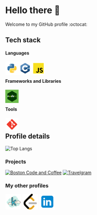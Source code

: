 # Hello there 👋

Welcome to my GitHub profile :octocat:

## Tech stack

#### Languages
<img src="./assets/tech-stack/python.svg" align="left" alt="git" height='42px'/> 
<img src="./assets/tech-stack/c++.svg" align="left" alt="git" height='42px'/> 
<img src="./assets/tech-stack/javascript.svg" align="left" alt="git" height='42px'/>  

<br />
<br />

#### Frameworks and Libraries
<img src="./assets/tech-stack/nodejs-logo.png" align="left" alt="git" height='42px'/> 

<br />
<br />

#### Tools
<img src="./assets/tech-stack/git-scm.svg" align="left" alt="git" height='42px'/> 

<br/>

## Profile details
![Top Langs](https://github-readme-stats.vercel.app/api/top-langs/?username=detective-sokka&layout=compact)

### Projects

[![Boston Code and Coffee](https://github-readme-stats.vercel.app/api/pin/?username=detective-sokka&repo=boston-code-and-coffee)](https://github.com/detective-sokka/boston-code-and-coffee.git)
[![Travelgram](https://github-readme-stats.vercel.app/api/pin/?username=detective-sokka&repo=Travelgram)](https://github.com/detective-sokka/Travelgram.git)

### My other profiles

<div>
<a href="https://www.kaggle.com/strawhatsai"><img src="./assets/tech-stack/kaggle.png" width=50/></a>
<a href="https://leetcode.com/strawhatsai/"><img src="./assets/tech-stack/leetcode.svg" width=50/></a>
<a href="https://www.linkedin.com/in/dutt-sai/"><img src="./assets/tech-stack/linkedin.svg" width=50/></a>
</div>
